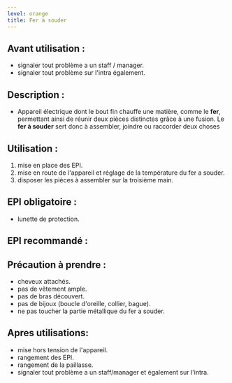 ```yaml
---
level: orange
title: Fer à souder
---
```


## Avant utilisation : 

- signaler tout problème a un staff / manager.
- signaler tout problème sur l'intra également.

## Description : 

- Appareil électrique dont le bout fin chauffe une matière, comme le **fer**, permettant ainsi de réunir deux pièces distinctes grâce à une fusion. Le **fer à souder** sert donc à assembler, joindre ou raccorder deux choses

## Utilisation : 

1. mise en place des EPI. 
2. mise en route de l'appareil et réglage de la température du fer a souder. 
3. disposer les pièces à assembler sur la troisième main.

## EPI obligatoire : 

- lunette de protection.

## EPI recommandé :

## Précaution à prendre : 

- cheveux attachés.
- pas de vêtement ample.
- pas de bras découvert.
- pas de bijoux (boucle d'oreille, collier, bague).
- ne pas toucher la partie métallique du fer a souder.

## Apres utilisations: 

- mise hors tension de l'appareil.
- rangement des EPI.
- rangement de la paillasse.
- signaler tout problème a un staff/manager et également sur l'intra.